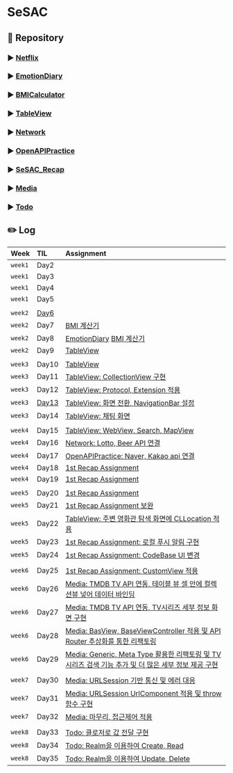 # SeSAC

## 💽 Repository
### ▶️ [Netflix](https://github.com/HeegeePark/Netflix)
### ▶️ [EmotionDiary](https://github.com/HeegeePark/EmotionDiary)
### ▶️ [BMICalculator](https://github.com/HeegeePark/BMICalculator)
### ▶️ [TableView](https://github.com/HeegeePark/TableView)
### ▶️ [Network](https://github.com/HeegeePark/Network)
### ▶️ [OpenAPIPractice](https://github.com/HeegeePark/OpenAPIPractice)
### ▶️ [SeSAC_Recap](https://github.com/HeegeePark/SeSAC_Recap)
### ▶️ [Media](https://github.com/HeegeePark/Media)
### ▶️ [Todo](https://github.com/HeegeePark/Todo)


## ✏️ Log
|Week|TIL|Assignment|
|:--|:--|:--|
|`week1`|Day2|
|`week1`|Day3|
|`week1`|Day4|
|`week1`|Day5|
|||
|`week2`|[Day6](https://github.com/HeegeePark/SeSAC/issues/2)|
|`week2`|Day7|[BMI 계산기](https://github.com/HeegeePark/SeSAC/issues/1)|
|`week2`|Day8|[EmotionDiary](https://github.com/HeegeePark/SeSAC/issues/3) [BMI 계산기](https://github.com/HeegeePark/SeSAC/issues/4)|
|`week2`|Day9|[TableView](https://github.com/HeegeePark/TableView/issues/1)|
|||
|`week3`|Day10|[TableView](https://github.com/HeegeePark/TableView/issues/2)|
|`week3`|Day11|[TableView: CollectionView 구현](https://github.com/HeegeePark/TableView/issues/4)|
|`week3`|Day12|[TableView: Protocol, Extension 적용](https://github.com/HeegeePark/TableView/issues/6)|
|`week3`|[Day13](https://github.com/HeegeePark/SeSAC/issues/5)|[TableView: 화면 전환, NavigationBar 설정](https://github.com/HeegeePark/TableView/issues/7)|
|`week3`|Day14|[TableView: 채팅 화면](https://github.com/HeegeePark/TableView/issues/8)|
|||
|`week4`|Day15|[TableView: WebView, Search, MapView](https://github.com/HeegeePark/TableView/issues/10)|
|`week4`|Day16|[Network: Lotto, Beer API 연결](https://github.com/HeegeePark/Network/issues/1)|
|`week4`|Day17|[OpenAPIPractice: Naver, Kakao api 연결](https://github.com/HeegeePark/SeSAC/issues/6)|
|`week4`|Day18|[1st Recap Assignment](https://github.com/HeegeePark/SeSAC_Recap)|
|`week4`|Day19|[1st Recap Assignment](https://github.com/HeegeePark/SeSAC_Recap)|
|||
|`week5`|Day20|[1st Recap Assignment](https://github.com/HeegeePark/SeSAC_Recap)|
|`week5`|Day21|[1st Recap Assignment 보완](https://github.com/HeegeePark/SeSAC_Recap)|
|`week5`|Day22|[TableView: 주변 영화관 탐색 화면에 CLLocation 적용](https://github.com/HeegeePark/SeSAC/issues/7)|
|`week5`|Day23|[1st Recap Assignment: 로컬 푸시 알림 구현](https://github.com/HeegeePark/SeSAC/issues/8)|
|`week5`|Day24|[1st Recap Assignment: CodeBase UI 변경](https://github.com/HeegeePark/SeSAC/issues/9)|
|||
|`week6`|Day25|[1st Recap Assignment: CustomView 적용](https://github.com/HeegeePark/SeSAC/issues/10)|
|`week6`|Day26|[Media: TMDB TV API 연동, 테이블 뷰 셀 안에 컬렉션뷰 넣어 데이터 바인딩](https://github.com/HeegeePark/SeSAC/issues/11)|
|`week6`|Day27|[Media: TMDB TV API 연동, TV시리즈 세부 정보 화면 구현](https://github.com/HeegeePark/SeSAC/issues/12)|
|`week6`|Day28|[Media: BasView, BaseViewController 적용 및 API Router 추상화를 통한 리팩토링](https://github.com/HeegeePark/SeSAC/issues/13)|
|`week6`|Day29|[Media: Generic, Meta Type 활용한 리팩토링 및 TV 시리즈 검색 기능 추가 및 더 많은 세부 정보 제공 구현](https://github.com/HeegeePark/SeSAC/issues/14)|
|||
|`week7`|Day30|[Media: URLSession 기반 통신 및 에러 대응](https://github.com/HeegeePark/SeSAC/issues/15)|
|`week7`|Day31|[Media: URLSession UrlComponent 적용 및 throw 함수 구현](https://github.com/HeegeePark/SeSAC/issues/16)|
|`week7`|Day32|[Media: 마무리, 접근제어 적용](https://github.com/HeegeePark/SeSAC/issues/17)|
|||
|`week8`|Day33|[Todo: 클로저로 값 전달 구현](https://github.com/HeegeePark/SeSAC/issues/18)|
|`week8`|Day34|[Todo: Realm을 이용하여 Create, Read](https://github.com/HeegeePark/SeSAC/issues/19)|
|`week8`|Day35|[Todo: Realm을 이용하여 Update, Delete](https://github.com/HeegeePark/SeSAC/issues/20)|
